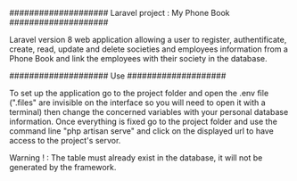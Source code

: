 #################### Laravel project : My Phone Book ####################

Laravel version 8 web application allowing a user to register, authentificate, create, read, update and delete societies and employees information from a Phone Book and link the employees with their society in the database.

#################### Use ####################

To set up the application go to the project folder and open the .env file (".files" are invisible on the interface so you will need to open it with a terminal) then change the concerned variables with your personal database information.
Once everything is fixed go to the project folder and use the command line "php artisan serve" and click on the displayed url to have access to the project's servor.

Warning ! : The table must already exist in the database, it will not be generated by the framework.
